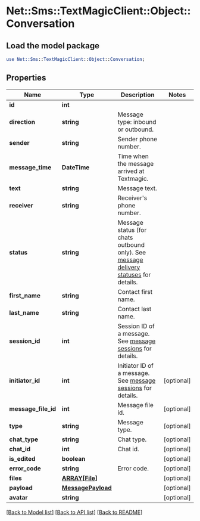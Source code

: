 # Net::Sms::TextMagicClient::Object::Conversation

## Load the model package
```perl
use Net::Sms::TextMagicClient::Object::Conversation;
```

## Properties
Name | Type | Description | Notes
------------ | ------------- | ------------- | -------------
**id** | **int** |  | 
**direction** | **string** | Message type: inbound or outbound.  | 
**sender** | **string** | Sender phone number. | 
**message_time** | **DateTime** | Time when  the message arrived at Textmagic. | 
**text** | **string** | Message text. | 
**receiver** | **string** | Receiver&#39;s phone number. | 
**status** | **string** | Message status (for chats outbound only). See [message delivery statuses](https://docs.textmagic.com/#section/Delivery-status-codes) for details. | 
**first_name** | **string** | Contact first name. | 
**last_name** | **string** | Contact last name. | 
**session_id** | **int** | Session ID of a message. See [message sessions](https://docs.textmagic.com/#tag/Outbound-Message-Sessions) for details. | 
**initiator_id** | **int** | Initiator ID of a message. See [message sessions](https://docs.textmagic.com/#tag/Outbound-Message-Sessions) for details. | [optional] 
**message_file_id** | **int** | Message file id. | [optional] 
**type** | **string** | Message type. | [optional] 
**chat_type** | **string** | Chat type. | [optional] 
**chat_id** | **int** | Chat id. | [optional] 
**is_edited** | **boolean** |  | [optional] 
**error_code** | **string** | Error code. | [optional] 
**files** | [**ARRAY[File]**](File.md) |  | [optional] 
**payload** | [**MessagePayload**](MessagePayload.md) |  | [optional] 
**avatar** | **string** |  | [optional] 

[[Back to Model list]](../README.md#documentation-for-models) [[Back to API list]](../README.md#documentation-for-api-endpoints) [[Back to README]](../README.md)


